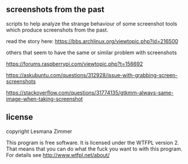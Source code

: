screenshots from the past
-------------------------

scripts to help analyze the strange behaviour of some screenshot tools
which produce screenshots from the past.

read the story here: https://bbs.archlinux.org/viewtopic.php?id=216500

others that seem to have the same or similar problem with screenshots

https://forums.raspberrypi.com/viewtopic.php?t=156692

https://askubuntu.com/questions/312928/issue-with-grabbing-screen-screenshots

https://stackoverflow.com/questions/31774135/gtkmm-always-same-image-when-taking-screenshot

license
-------

copyright Lesmana Zimmer

This program is free software.
It is licensed under the WTFPL version 2.
That means that you can do what the fuck
you want to with this program.
For details see http://www.wtfpl.net/about/
